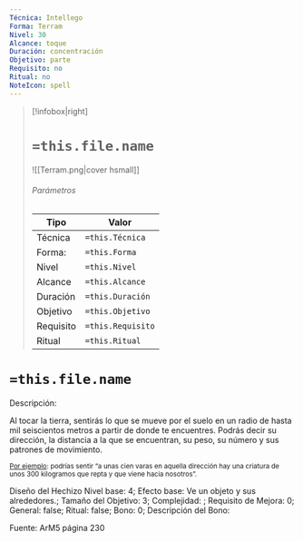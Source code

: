 ```yaml
---
Técnica: Intellego
Forma: Terram
Nivel: 30
Alcance: toque 
Duración: concentración  
Objetivo: parte
Requisito: no
Ritual: no
NoteIcon: spell
---
```


> [!infobox|right]
> # `=this.file.name`
> ![[Terram.png|cover hsmall]]
> ###### Parámetros
> Tipo |  Valor |
> ---|---|
> Técnica  | `=this.Técnica`  |
> Forma: | `=this.Forma`  |
> Nivel | `=this.Nivel`  |
> Alcance | `=this.Alcance` |
> Duración | `=this.Duración` |
> Objetivo | `=this.Objetivo` |
> Requisito | `=this.Requisito` |
> Ritual | `=this.Ritual` |

# `=this.file.name`
Descripción: <p>Al tocar la tierra, sentirás lo que se mueve por el suelo en un radio de hasta mil seiscientos metros a partir de donde te encuentres. Podrás decir su dirección, la distancia a la que se encuentran, su peso, su número y sus patrones de movimiento.</p><small><p><span style="text-decoration: underline;">Por ejemplo</span>: podrías sentir “a unas cien varas en aquella dirección hay una criatura de unos 300 kilogramos que repta y que viene hacia nosotros”.</p></small>

Diseño del Hechizo
Nivel base: 4; Efecto base: Ve un objeto y sus alrededores.;  Tamaño del Objetivo: 3; Complejidad: ; Requisito de Mejora: 0; General: false; Ritual: false; Bono: 0; Descripción del Bono: 

Fuente: ArM5 página 230